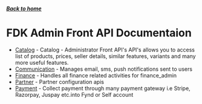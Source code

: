 ##### [Back to home](../../README.md)

# FDK Admin Front API Documentaion


* [Catalog](CATALOG.md) - Catalog - Administrator Front API's API's allows you to access list of products, prices, seller details, similar features, variants and many more useful features.  
* [Communication](COMMUNICATION.md) - Manages email, sms, push notifications sent to users 
* [Finance](FINANCE.md) - Handles all finance related activities for finance_admin 
* [Partner](PARTNER.md) - Partner configuration apis 
* [Payment](PAYMENT.md) - Collect payment through many payment gateway i.e Stripe, Razorpay, Juspay etc.into Fynd or Self account 